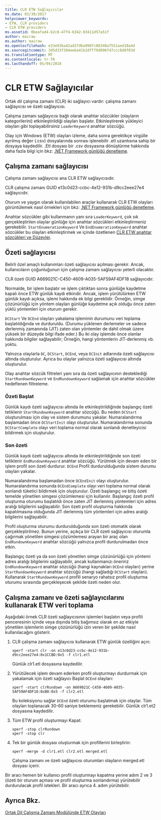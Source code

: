 ```yaml
---
title: CLR ETW Sağlayıcılar
ms.date: 03/30/2017
helpviewer_keywords:
- ETW, CLR providers
- CLR ETW providers
ms.assetid: 0beafad4-b2c8-47f4-b342-83411d57a51f
author: mairaw
ms.author: mairaw
ms.openlocfilehash: e33e93ba42ad37d6a998fc80348af551aed18a4d
ms.sourcegitcommit: 3d5d33f384eeba41b2dff79d096f47ccc8d8f03d
ms.translationtype: MT
ms.contentlocale: tr-TR
ms.lasthandoff: 05/04/2018
---
```

# <a name="clr-etw-providers"></a>CLR ETW Sağlayıcılar
Ortak dil çalışma zamanı (CLR) iki sağlayıcı vardır: çalışma zamanı sağlayıcısı ve özeti sağlayıcısı.  
  
 Çalışma zamanı sağlayıcısı bağlı olarak anahtar sözcükler (olayların kategorilerini) etkinleştirildiği olayları başlatır. Etkinleştirerek yükleyici olayları gibi toplayabilirsiniz `LoaderKeyword` anahtar sözcüğü.  
  
 Olay için Windows (ETW) olayları izleme, daha sonra gerektikçe virgülle ayrılmış değer (.csv) dosyalarında sonrası işlenebilir .etl uzantısına sahip bir dosyaya kaydedilir. .Etl dosyası bir .csv dosyasına dönüştürme hakkında daha fazla bilgi için bkz: [.NET Framework günlüğü denetleme](../../../docs/framework/performance/controlling-logging.md).  
  
## <a name="the-runtime-provider"></a>Çalışma zamanı sağlayıcısı  
 Çalışma zamanı sağlayıcısı ana CLR ETW sağlayıcısıdır.  
  
 CLR çalışma zamanı GUID e13c0d23-ccbc-4e12-931b-d9cc2eee27e4 sağlayıcıdır.  
  
 Oturum ve yaygın olarak kullanılabilen araçlar kullanarak CLR ETW olayları görüntülemek nasıl örnekleri için bkz: [.NET Framework günlüğü denetleme](../../../docs/framework/performance/controlling-logging.md).  
  
 Anahtar sözcükler gibi kullanmanın yanı sıra `LoaderKeyword`, çok sık gerçekleştirilen olaylar günlüğe için anahtar sözcükleri etkinleştirmeniz gerekebilir. `StartEnumerationKeyword` Ve `EndEnumerationKeyword` anahtar sözcükler bu olayları etkinleştirmek ve içinde özetlenen [CLR ETW anahtar sözcükleri ve Düzeyler](../../../docs/framework/performance/clr-etw-keywords-and-levels.md).  
  
## <a name="the-rundown-provider"></a>Özeti sağlayıcısı  
 Belirli özel amaçlı kullanımları özeti sağlayıcısı açılması gerekir. Ancak, kullanıcıların çoğunluğunun için çalışma zamanı sağlayıcısı yeterli olacaktır.  
  
 CLR özeti GUID A669021C-C450-4609-A035-5AF59AF4DF18 sağlayıcıdır.  
  
 Normalde, bir işlem başlatır ve işlem çıktıktan sonra günlüğe kaydetme kapalı önce ETW günlük kaydı etkindir. Ancak, işlem yürütülürken ETW günlük kaydı açıksa, işlemi hakkında ek bilgi gereklidir. Örneğin, simge çözünürlüğü için yöntem olayları günlüğe kaydetme açık olduğu önce zaten yüklü yöntemleri için oturum gerekir.  
  
 `DCStart` Ve `DCEnd` olayları yakalama işleminin durumunu veri toplama başlatıldığında ve durduruldu. (Durumu yüklenen derlemeler ve sadece derlenmiş zamanında (JIT) zaten olan yöntemler de dahil olmak üzere yüksek bir düzeyde bilgi ifade eder.) Bu iki olay işlemde önce olanlar hakkında bilgiler sağlayabilir; Örneğin, hangi yöntemlerin JIT-derlenmiş vb. yoktu.  
  
 Yalnızca olaylarla `DC`, `DCStart`, `DCEnd`, veya `DCInit` adlarında özeti sağlayıcısı altında oluşturulur. Ayrıca bu olaylar yalnızca özeti sağlayıcısı altında oluşturulur.  
  
 Olay anahtar sözcük filtreleri yanı sıra da özeti sağlayıcının desteklediği `StartRundownKeyword` ve `EndRundownKeyword` sağlamak için anahtar sözcükler hedeflenen filtreleme.  
  
### <a name="start-rundown"></a>Özeti Başlat  
 Günlük kaydı özeti sağlayıcısı altında ile etkinleştirildiğinde başlangıç özeti tetiklenir `StartRundownKeyword` anahtar sözcüğü. Bu neden `DCStart` oluşturulması için olay ve sistem durumunu yakalar. Numaralandırma başlamadan önce `DCStartInit` olayı oluşturulur. Numaralandırma sonunda `DCStartComplete` olayı veri toplama normal olarak sonlandı denetleyicisi bildirmek için oluşturulur.  
  
### <a name="end-rundown"></a>Son özeti  
 Günlük kaydı özeti sağlayıcısı altında ile etkinleştirildiğinde son özeti tetiklenir `EndRundownKeyword` anahtar sözcüğü. Yürütmek için devam eden bir işlem profil son özeti durdurur. `DCEnd` Profil durdurulduğunda sistem durumu olayları yakalar.  
  
 Numaralandırma başlamadan önce `DCEndInit` olayı oluşturulur. Numaralandırma sonunda `DCEndComplete` olayı veri toplama normal olarak sonlandı tüketici bildirmek için oluşturulur. Özeti başlangıç ve bitiş özeti temelde yönetilen simgesi çözümlemesi için kullanılır. Başlangıç özeti profil oluşturma oturumu başlatıldı önce zaten JIT derlenmiş yöntemleri için adres aralığı bilgilerini sağlayabilir. Son özeti profil oluşturma hakkında kapatılmasına olduğunda JIT derlenmiş tüm yöntemleri için adres aralığı bilgilerini sağlayabilir.  
  
 Profil oluşturma oturumu durdurulduğunda son özeti otomatik olarak gerçekleştirilmez. Bunun yerine, açıkça bir CLR özeti sağlayıcısı oturumla çağırmak yönetilen simgesi çözümlemesi arayan bir araç olan `EndRundownKeyword` anahtar sözcüğü yalnızca profil durdurulmadan önce etkin.  
  
 Başlangıç özeti ya da son özeti yönetilen simge çözünürlüğü için yöntemi adres aralığı bilgilerini sağlayabilir, ancak kullanmanızı öneririz `EndRundownKeyword` anahtar sözcüğü (hangi kaynakları `DCEnd` olayları) yerine `StartRundownKeyword` anahtar sözcüğü (hangi sağladığı `DCStart` olayları). Kullanarak `StartRundownKeyword` profili senaryo rahatsız profil oluşturma oturumu sırasında gerçekleşecek şekilde özeti neden olur.  
  
## <a name="etw-data-collection-using-runtime-and-rundown-providers"></a>Çalışma zamanı ve özeti sağlayıcılarını kullanarak ETW veri toplama  
 Aşağıdaki örnek CLR özeti sağlayıcısının işlemleri başlatın veya profili penceresinin içinde veya dışında bitiş bağımsız olarak en az etkiyle yönetilen işlemlerin simge çözünürlüğü izin veren bir şekilde nasıl kullanılacağını gösterir.  
  
1.  CLR çalışma zamanı sağlayıcısı kullanarak ETW günlük özelliğini açın:  
  
    ```  
    xperf -start clr -on e13c0d23-ccbc-4e12-931b-d9cc2eee27e4:0x1CCBD:0x5 -f clr1.etl      
    ```  
  
     Günlük clr1.etl dosyasına kaydedilir.  
  
2.  Yürütülecek işlem devam ederken profil oluşturmayı durdurmak için yakalamak için özeti sağlayıcı Başlat `DCEnd` olayları:  
  
    ```  
    xperf -start clrRundown -on A669021C-C450-4609-A035-5AF59AF4DF18:0xB8:0x5 -f clr2.etl      
    ```  
  
     Bu koleksiyonu sağlar `DCEnd` özeti oturumu başlatmak için olaylar. Tüm olayları toplanacak 30-60 saniye beklemeniz gerekebilir. Günlük clr1.et2 dosyasına kaydedilir.  
  
3.  Tüm ETW profil oluşturmayı Kapat:  
  
    ```  
    xperf -stop clrRundown   
    xperf -stop clr  
    ```  
  
4.  Tek bir günlük dosyası oluşturmak için profillerini birleştirin:  
  
    ```  
    xperf -merge -d clr1.etl clr2.etl merged.etl  
    ```  
  
     Çalışma zamanı ve özeti sağlayıcısı oturumları olayların merged.etl dosyası içerir.  
  
 Bir aracı hemen bir kullanıcı profil oluşturmayı kapatma yerine adım 2 ve 3 (özeti bir oturum açması ve profil oluşturma sonlandırma) yürütebilir durdurulacak profil istekleri. Bir aracı ayrıca 4. adım yürütebilir.  
  
## <a name="see-also"></a>Ayrıca Bkz.  
 [Ortak Dil Çalışma Zamanı Modülünde ETW Olayları](../../../docs/framework/performance/etw-events-in-the-common-language-runtime.md)
